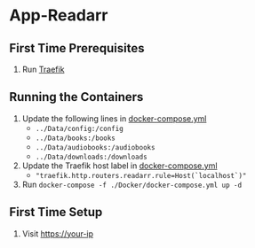 # App-Readarr

## First Time Prerequisites

1. Run [Traefik](https://github.com/mattlombana/App-Traefik)

## Running the Containers

1. Update the following lines in [docker-compose.yml](./Docker/docker-compose.yml)
    * `../Data/config:/config`
    * `../Data/books:/books`
    * `../Data/audiobooks:/audiobooks`
    * `../Data/downloads:/downloads`
2. Update the Traefik host label in [docker-compose.yml](./Docker/docker-compose.yml)
    * ``"traefik.http.routers.readarr.rule=Host(`localhost`)"``
3. Run `docker-compose -f ./Docker/docker-compose.yml up -d`

## First Time Setup

1. Visit <https://your-ip>
